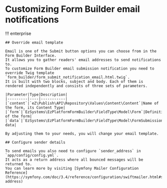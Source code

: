 # Customizing Form Builder email notifications

!!! enterprise
    
    ## Override email template  
    
    Email is one of the Submit button options you can choose from in the Form Builder Interface.
    It allows you to gather readers' email addresses to send notifications to.
    To customize Form Builder email submission notification you need to override Twig template `form_builder/form_submit_notification_email.html.twig`.
    It is built with two blocks, subject and body. Each of them is rendered independently and consists of three sets of parameters.
    
    |Parameter|Type|Description|
    |---------|----|-----------|
    |`content`|`eZ\Publish\API\Repository\Values\Content\Content`|Name of the form, its Content Type|
    |`form`|`EzSystems\EzPlatformFormBuilder\FieldType\Model\Form`|Definition of the form|
    |`data`|`EzSystems\EzPlatformFormBuilder\FieldType\Model\FormSubmission`|Sent data|  
    
    By adjusting them to your needs, you will change your email template.
    
    ## Configure sender details
    
    To send emails you also need to configure `sender_address` in `app/config/config.yml`.
    It acts as a return address where all bounced messages will be returned to.
    You can learn more by visiting [Symfony Mailer Configuration Reference](https://symfony.com/doc/3.4/reference/configuration/swiftmailer.html#sender-address)